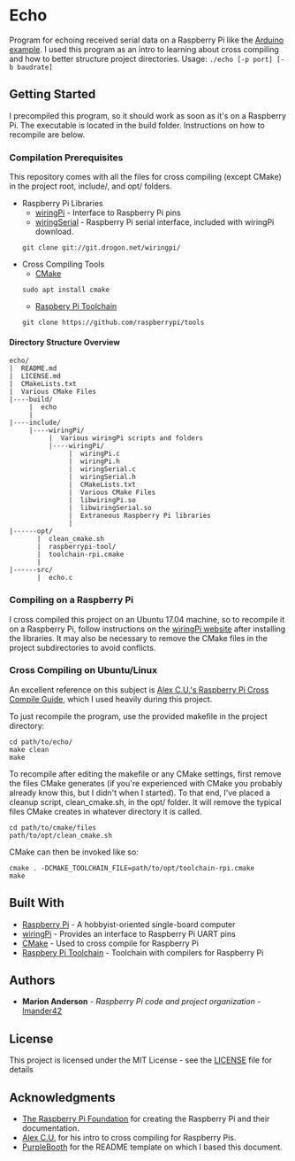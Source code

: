 # Echo
Program for echoing received serial data on a Raspberry Pi like the  [Arduino example](https://www.arduino.cc/en/Tutorial/SoftwareSerialExample). I used this program as an intro to learning about cross compiling and how to better structure project directories.
Usage: ```./echo [-p port] [-b baudrate]```

## Getting Started
I precompiled this program, so it should work as soon as it's on a Raspberry Pi. The executable is located in the build folder. Instructions on how to recompile are below.
### Compilation Prerequisites
This repository comes with all the files for cross compiling (except CMake) in the project root, include/, and opt/ folders.

*  Raspberry Pi Libraries
	* [wiringPi](http://wiringpi.com/) - Interface to Raspberry Pi pins
	* [wiringSerial](http://wiringpi.com/reference/serial-library/) - Raspberry Pi serial interface, included with wiringPi download.
	```
	git clone git://git.drogon.net/wiringpi/
	```
* Cross Compiling Tools
	* [CMake](https://cmake.org/)
	```
	sudo apt install cmake
	```
	* [Raspbery Pi Toolchain](https://github.com/raspberrypi/tools)
	```
	git clone https://github.com/raspberrypi/tools
	```
#### Directory Structure Overview
```
echo/
|  README.md
|  LICENSE.md
|  CMakeLists.txt
|  Various CMake Files
|----build/
     |  echo
     |
|----include/
     |----wiringPi/
          |  Various wiringPi scripts and folders
          |----wiringPi/
               |  wiringPi.c
               |  wiringPi.h
               |  wiringSerial.c
               |  wiringSerial.h
               |  CMakeLists.txt
               |  Various CMake Files
               |  libwiringPi.so
               |  libwiringSerial.so
               |  Extraneous Raspberry Pi libraries
               |
|------opt/
       |  clean_cmake.sh
       |  raspberrypi-tool/
       |  toolchain-rpi.cmake
       |
|------src/
       |  echo.c
```
### Compiling on a Raspberry Pi
 I cross compiled this project on an Ubuntu 17.04 machine, so to recompile it on a Raspberry Pi, follow instructions on  the [wiringPi website](http://wiringpi.com/) after installing the libraries. It may also be necessary to remove the CMake files in the project subdirectories to avoid conflicts.
### Cross Compiling on Ubuntu/Linux
An excellent reference on this subject is [Alex C.U.'s Raspberry Pi Cross Compile Guide](https://medium.com/@au42/the-useful-raspberrypi-cross-compile-guide-ea56054de187), which I  used heavily during this project.

To just recompile the program, use the provided makefile in the project directory:
```
cd path/to/echo/
make clean
make
```

To recompile after editing the makefile or any CMake settings, first remove the files CMake generates (if you're experienced with CMake you probably already know this, but I didn't when I started). To that end, I've placed a cleanup script, clean_cmake.sh, in the opt/ folder. It will remove the typical files CMake creates in whatever directory it is called.

```
cd path/to/cmake/files
path/to/opt/clean_cmake.sh
```

CMake can then be invoked like so:

```
cmake . -DCMAKE_TOOLCHAIN_FILE=path/to/opt/toolchain-rpi.cmake
make
```

## Built With
* [Raspberry Pi](https://www.raspberrypi.org/) - A hobbyist-oriented single-board computer
* [wiringPi](http://wiringpi.com/) - Provides an interface to Raspberry Pi UART pins
* [CMake](https://cmake.org/) - Used to cross compile for Raspberry Pi
*  [Raspbery Pi Toolchain](https://github.com/raspberrypi/tools) - Toolchain with compilers for Raspberry Pi

## Authors
* **Marion Anderson** - *Raspberry Pi code and project organization* - [lmander42](https://github.com/lmander42)

## License
This project is licensed under the MIT License - see the [LICENSE](LICENSE.md) file for details

## Acknowledgments
* [The Raspberry Pi Foundation](https://www.raspberrypi.org/) for creating the Raspberry Pi and their documentation.
* [Alex C.U.](https://medium.com/@au42) for his intro to cross compiling for Raspberry Pis.
* [PurpleBooth](https://gist.github.com/PurpleBooth) for the README template on which I based this document.
